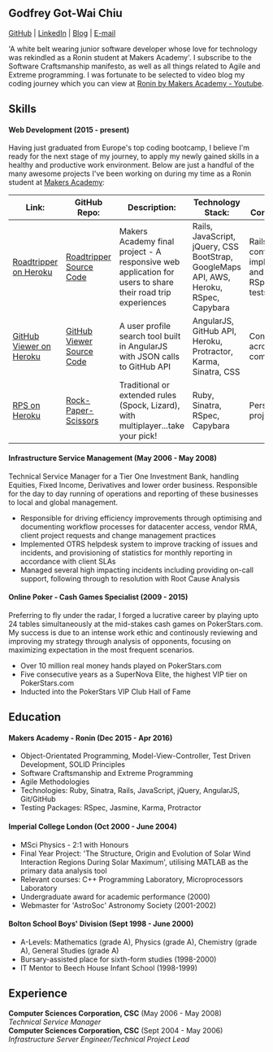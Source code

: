 ## Godfrey Got-Wai Chiu
[GitHub](https://github.com/ggwc82) | [LinkedIn](https://uk.linkedin.com/in/godfreychiu) | [Blog](http://ggwc82.github.io/) |
[E-mail](gotwai@gmail.com)

'A white belt wearing junior software developer whose love for technology was rekindled as a Ronin student at Makers Academy'. I subscribe to the Software Craftsmanship manifesto, as well as all things related to Agile and Extreme programming. I was fortunate to be selected to video blog my coding journey which you can view at [Ronin by Makers Academy - Youtube](https://www.youtube.com/playlist?list=PLc4BYny7PXeQLLdl_meucEyKl8K9sI0SV).

## Skills

#### Web Development (2015 - present)

Having just graduated from Europe's top coding bootcamp, I believe I'm ready for the next stage of my journey, to apply my newly gained skills in a healthy and productive work environment. Below are just a handful of the many awesome projects I've been working on during my time as a Ronin student at [Makers Academy](http://www.makersacademy.com/employers/):

|Link: | GitHub Repo: | Description: | Technology Stack: | Major Contributions: |
|---|---|---|---|---|
|[Roadtripper on Heroku](http://roadtripper-makers.herokuapp.com/)|[Roadtripper Source Code](https://github.com/ggwc82/road_tripper) | Makers Academy final project - A responsive web application for users to share their road trip experiences | Rails, JavaScript, jQuery, CSS BootStrap, GoogleMaps API, AWS, Heroku, RSpec, Capybara | Rails MVC configuration, implementation and writing RSpec feature tests  
|[GitHub Viewer on Heroku](https://ronin-github-viewer.herokuapp.com/)|[GitHub Viewer Source Code](https://github.com/ggwc82/github_clone) | A user profile search tool built in AngularJS with JSON calls to GitHub API | AngularJS, GitHub API, Heroku, Protractor, Karma, Sinatra, CSS | Contributions across the complete stack
|[RPS on Heroku](https://glacial-anchorage-29429.herokuapp.com/)|[Rock-Paper-Scissors](https://github.com/ggwc82/rps-challenge) | Traditional or extended rules (Spock, Lizard), with multiplayer...take your pick! | Ruby, Sinatra, RSpec, Capybara | Personal project

#### Infrastructure Service Management (May 2006 - May 2008)

Technical Service Manager for a Tier One Investment Bank, handling Equities, Fixed Income, Derivatives and lower order business. Responsible for the day to day running of operations and reporting of these businesses to local and global management.

- Responsible for driving efficiency improvements through optimising and documenting workflow processes for datacenter access, vendor RMA, client project requests and change management practices
- Implemented OTRS helpdesk system to improve tracking of issues and incidents, and provisioning of statistics for monthly reporting in accordance with client SLAs
- Managed several high impacting incidents including providing on-call support, following through to resolution with Root Cause Analysis

#### Online Poker - Cash Games Specialist (2009 - 2015)

Preferring to fly under the radar, I forged a lucrative career by playing upto 24 tables simultaneously at the mid-stakes cash games on PokerStars.com. My success is due to an intense work ethic and continously reviewing and improving my strategy through analysis of opponents, focusing on maximizing expectation in the most frequent scenarios.

- Over 10 million real money hands played on PokerStars.com
- Five consecutive years as a SuperNova Elite, the highest VIP tier on PokerStars.com
- Inducted into the PokerStars VIP Club Hall of Fame 

## Education

#### Makers Academy - Ronin (Dec 2015 - Apr 2016)

- Object-Orientated Programming, Model-View-Controller, Test Driven Development, SOLID Principles
- Software Craftsmanship and Extreme Programming
- Agile Methodologies
- Technologies: Ruby, Sinatra, Rails, JavaScript, jQuery, AngularJS, Git/GitHub
- Testing Packages: RSpec, Jasmine, Karma, Protractor

#### Imperial College London (Oct 2000 - June 2004)

- MSci Physics - 2:1 with Honours
- Final Year Project: 'The Structure, Origin and Evolution of Solar Wind Interaction Regions During Solar Maximum', utilising MATLAB as the primary data analysis tool
- Relevant courses: C++ Programming Laboratory, Microprocessors Laboratory
- Undergraduate award for academic performance (2000)
- Webmaster for 'AstroSoc' Astronomy Society (2001-2002)

#### Bolton School Boys' Division (Sept 1998 - June 2000)

- A-Levels: Mathematics (grade A), Physics (grade A), Chemistry (grade A), General Studies (grade A)
- Bursary-assisted place for sixth-form studies (1998-2000)
- IT Mentor to Beech House Infant School (1998-1999)

## Experience

**Computer Sciences Corporation, CSC** (May 2006 - May 2008)    
*Technical Service Manager*  
**Computer Sciences Corporation, CSC** (Sept 2004 - May 2006)   
*Infrastructure Server Engineer/Technical Project Lead*
